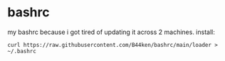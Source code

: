 # bashrc
my bashrc because i got tired of updating it across 2 machines. install:

`curl https://raw.githubusercontent.com/B44ken/bashrc/main/loader > ~/.bashrc`
